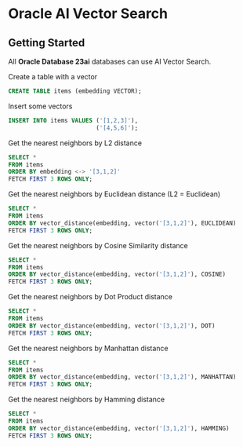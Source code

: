 # Oracle AI Vector Search

## Getting Started
All **Oracle Database 23ai** databases can use AI Vector Search.

Create a table with a vector  
```SQL
CREATE TABLE items (embedding VECTOR);
```

Insert some vectors

```SQL
INSERT INTO items VALUES ('[1,2,3]'),
                         ('[4,5,6]');
```

Get the nearest neighbors by L2 distance

```SQL
SELECT *
FROM items
ORDER BY embedding <-> '[3,1,2]'
FETCH FIRST 3 ROWS ONLY;
```

Get the nearest neighbors by Euclidean distance (L2 = Euclidean)

```SQL
SELECT *
FROM items
ORDER BY vector_distance(embedding, vector('[3,1,2]'), EUCLIDEAN)
FETCH FIRST 3 ROWS ONLY;
```

Get the nearest neighbors by Cosine Similarity distance

```SQL
SELECT *
FROM items
ORDER BY vector_distance(embedding, vector('[3,1,2]'), COSINE)
FETCH FIRST 3 ROWS ONLY;
```

Get the nearest neighbors by Dot Product distance

```SQL
SELECT *
FROM items
ORDER BY vector_distance(embedding, vector('[3,1,2]'), DOT)
FETCH FIRST 3 ROWS ONLY;
```

Get the nearest neighbors by Manhattan distance

```SQL
SELECT *
FROM items
ORDER BY vector_distance(embedding, vector('[3,1,2]'), MANHATTAN)
FETCH FIRST 3 ROWS ONLY;
```

Get the nearest neighbors by Hamming distance

```SQL
SELECT *
FROM items
ORDER BY vector_distance(embedding, vector('[3,1,2]'), HAMMING)
FETCH FIRST 3 ROWS ONLY;
```

